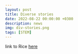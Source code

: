 ```yaml
---
layout: post
title: Diverse stories
date: 2022-08-22 00:00:00 +0300
description: news
img: div-stories.png
tags: [STEM]
---
```

link to Rice [here](https://eceweb.rice.edu/news/rice-university-student-itzel-olivos-castillo-gears-career-stem)